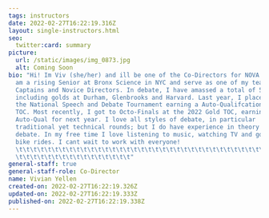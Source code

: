 ```yaml
---
tags: instructors
date: 2022-02-27T16:22:19.316Z
layout: single-instructors.html
seo:
  twitter:card: summary
picture:
  url: /static/images/img_0873.jpg
  alt: Coming Soon
bio: "Hi! Im Viv (she/her) and ill be one of the Co-Directors for NOVA 2022. I
  am a rising Senior at Bronx Science in NYC and serve as one of my teams
  Captains and Novice Directors. In debate, I have amassed a total of 5 bids
  including golds at Durham, Glenbrooks and Harvard. Last year, I placed 10th at
  the National Speech and Debate Tournament earning a Auto-Qualifcation to the
  TOC. Most recently, I got to Octo-Finals at the 2022 Gold TOC, earning an
  Auto-Qual for next year. I love all styles of debate, in particular
  traditional yet technical rounds; but I do have experience in theory and lay
  debate. In my free time I love listening to music, watching TV and going on
  bike rides. I cant wait to work with everyone!
  \t\t\t\t\t\t\t\t\t\t\t\t\t\t\t\t\t\t\t\t\t\t\t\t\t\t\t\t\t\t\t\t\t\t\t\t\t\t\t\
  \t\t\t\t\t\t\t\t\t\t\t\t\t\t\t\t"
general-staff: true
general-staff-role: Co-Director
name: Vivian Yellen
created-on: 2022-02-27T16:22:19.326Z
updated-on: 2022-02-27T16:22:19.333Z
published-on: 2022-02-27T16:22:19.338Z
---
```

